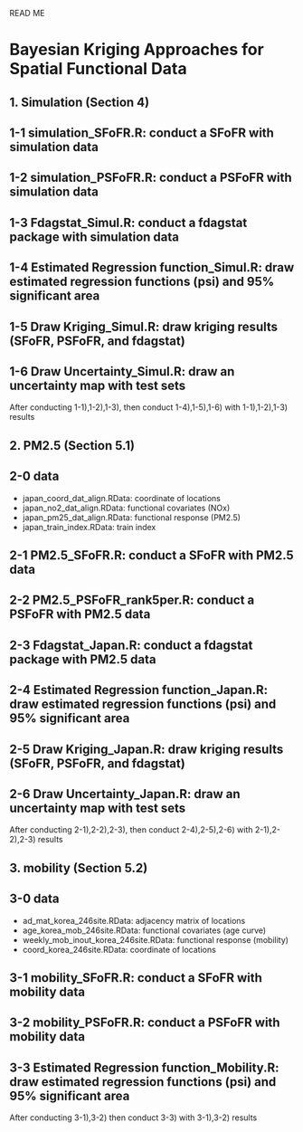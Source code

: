 READ ME

# Bayesian Kriging Approaches for Spatial Functional Data


## 1. Simulation (Section 4)
## 1-1 simulation_SFoFR.R: conduct a SFoFR with simulation data
## 1-2 simulation_PSFoFR.R: conduct a PSFoFR with simulation data
## 1-3 Fdagstat_Simul.R: conduct a fdagstat package with simulation data
## 1-4 Estimated Regression function_Simul.R: draw estimated regression functions (psi) and 95% significant area
## 1-5 Draw Kriging_Simul.R: draw kriging results (SFoFR, PSFoFR, and fdagstat)
## 1-6 Draw Uncertainty_Simul.R: draw an uncertainty map with test sets 

After conducting 1-1),1-2),1-3), then conduct 1-4),1-5),1-6) with 1-1),1-2),1-3) results


## 2. PM2.5 (Section 5.1)
## 2-0 data
 - japan_coord_dat_align.RData: coordinate of locations
 - japan_no2_dat_align.RData: functional covariates (NOx)
 - japan_pm25_dat_align.RData: functional response (PM2.5)
 - japan_train_index.RData: train index
## 2-1 PM2.5_SFoFR.R: conduct a SFoFR with PM2.5 data
## 2-2 PM2.5_PSFoFR_rank5per.R: conduct a PSFoFR with PM2.5 data
## 2-3 Fdagstat_Japan.R: conduct a fdagstat package with PM2.5 data
## 2-4 Estimated Regression function_Japan.R: draw estimated regression functions (psi) and 95% significant area
## 2-5 Draw Kriging_Japan.R: draw kriging results (SFoFR, PSFoFR, and fdagstat)
## 2-6 Draw Uncertainty_Japan.R: draw an uncertainty map with test sets 

After conducting 2-1),2-2),2-3), then conduct 2-4),2-5),2-6) with 2-1),2-2),2-3) results

## 3. mobility (Section 5.2)
## 3-0 data
 - ad_mat_korea_246site.RData: adjacency matrix of locations
 - age_korea_mob_246site.RData: functional covariates (age curve)
 - weekly_mob_inout_korea_246site.RData: functional response (mobility)
 - coord_korea_246site.RData: coordinate of locations
## 3-1 mobility_SFoFR.R: conduct a SFoFR with mobility data
## 3-2 mobility_PSFoFR.R: conduct a PSFoFR with mobility data
## 3-3 Estimated Regression function_Mobility.R: draw estimated regression functions (psi) and 95% significant area

After conducting 3-1),3-2) then conduct 3-3) with 3-1),3-2) results



